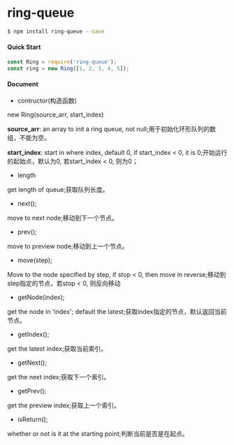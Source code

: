 # ring-queue

```bash
$ npm install ring-queue --save
```

#### Quick Start

```javascript
const Ring = require('ring-queue');
const ring = new Ring([1, 2, 3, 4, 5]);
```

#### Document

* contructor(构造函数)

new Ring(source_arr, start_index)

**source_arr**: an array to init a ring queue, not null;用于初始化环形队列的数组，不能为空。

**start_index**: start in where index, default 0, if start_index < 0, it is 0;开始运行的起始点，默认为0, 若start_index < 0, 则为0；

* length

get length of queue;获取队列长度。

* next();

move to next node;移动到下一个节点。

* prev();

move to preview node;移动到上一个节点。

* move(step);

Move to the node specified by step, if stop < 0, then move in reverse;移动到step指定的节点，若stop < 0, 则反向移动

*  getNode(index);

get the node in 'index'; default the latest;获取index指定的节点，默认返回当前节点。

* getIndex();

get the latest index;获取当前索引。

* getNext();

get the next index;获取下一个索引。

* getPrev();

get the preview index;获取上一个索引。

* isReturn();

whether or not is it at the starting point;判断当前是否是在起点。